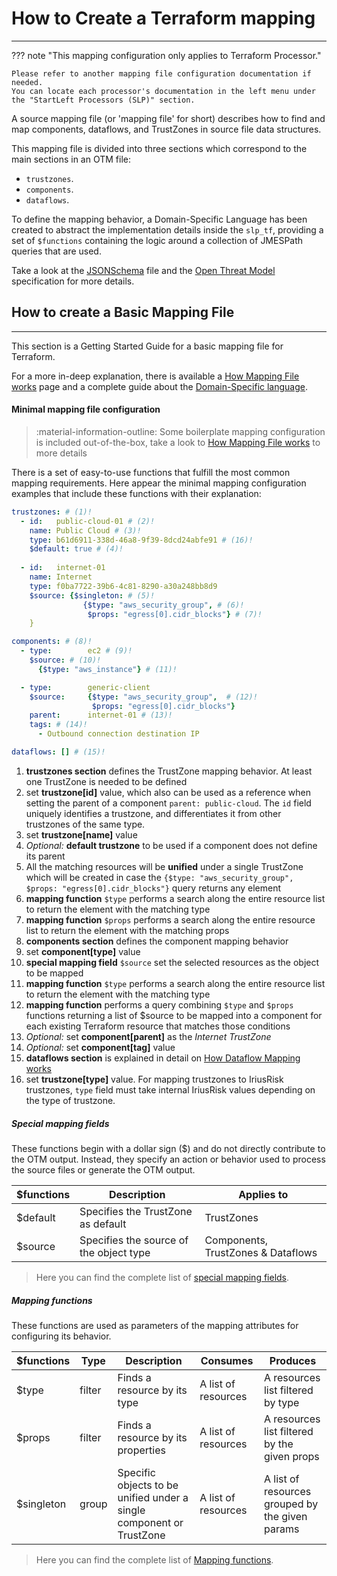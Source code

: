 # How to Create a Terraform mapping

---

??? note "This mapping configuration only applies to Terraform Processor."
    
    Please refer to another mapping file configuration documentation if needed. 
    You can locate each processor's documentation in the left menu under the "StartLeft Processors (SLP)" section.

A source mapping file (or 'mapping file' for short) describes how to find and map components, dataflows, and TrustZones in
source file data structures.

This mapping file is divided into three sections which correspond to the main sections in an OTM file:

* `trustzones`.
* `components`.
* `dataflows`.

To define the mapping behavior, a Domain-Specific Language has been created to abstract the implementation details 
inside the `slp_tf`, providing a set of `$functions` containing the logic around a collection of JMESPath queries that 
are used.

Take a look at the
<a href="https://github.com/iriusrisk/startleft/blob/main/slp_tf/resources/schemas/iac_tf_mapping_schema.json" target="_blank">JSONSchema</a>
file and the
<a href="https://github.com/iriusrisk/OpenThreatModel" target="_blank">Open Threat Model</a> specification
for more details.

## How to create a Basic Mapping File

---
This section is a Getting Started Guide for a basic mapping file for Terraform.

For a more in-deep explanation, there is available a [How Mapping File works](Terraform-how-mapping-file-works.md) page
and a complete guide about the [Domain-Specific language](Terraform-domain-specific-language.md).

#### Minimal mapping file configuration
> :material-information-outline: Some boilerplate mapping configuration is included out-of-the-box,
> take a look to [How Mapping File works](Terraform-how-mapping-file-works.md) to more details

There is a set of easy-to-use functions that fulfill the most common mapping requirements. Here appear the minimal 
mapping configuration examples that include these functions with their explanation:


```yaml
trustzones: # (1)!
  - id:   public-cloud-01 # (2)!
    name: Public Cloud # (3)!
    type: b61d6911-338d-46a8-9f39-8dcd24abfe91 # (16)!
    $default: true # (4)!
    
  - id:   internet-01
    name: Internet
    type: f0ba7722-39b6-4c81-8290-a30a248bb8d9
    $source: {$singleton: # (5)!
                {$type: "aws_security_group", # (6)!
                 $props: "egress[0].cidr_blocks"} # (7)!
    }

components: # (8)!
  - type:        ec2 # (9)!
    $source: # (10)! 
      {$type: "aws_instance"} # (11)! 

  - type:        generic-client
    $source:     {$type: "aws_security_group",  # (12)!
                  $props: "egress[0].cidr_blocks"} 
    parent:      internet-01 # (13)!
    tags: # (14)!
      - Outbound connection destination IP

dataflows: [] # (15)!
```

1. **trustzones section** defines the TrustZone mapping behavior. At least one TrustZone is needed to be defined
2. set **trustzone[id]** value, which also can be used as a reference when setting the parent of a component `parent: public-cloud`. The `id` field uniquely identifies a trustzone, and differentiates it from other trustzones of the same type.
3. set **trustzone[name]** value
4. *Optional:* **default trustzone** to be used if a component does not define its parent
5. All the matching resources will be **unified** under a single TrustZone which will be created in case the `{$type: "aws_security_group", $props: "egress[0].cidr_blocks"}` query returns any element
6. **mapping function** `$type` performs a search along the entire resource list to return the element with the matching type
7. **mapping function** `$props` performs a search along the entire resource list to return the element with the matching props
8. **components section** defines the component mapping behavior
9. set **component[type]** value
10. **special mapping field** `$source` set the selected resources as the object to be mapped
11. **mapping function** `$type` performs a search along the entire resource list to return the element with the matching type
12. **mapping function** performs a query combining `$type` and `$props` functions returning a list of $source to be mapped into a component for each existing Terraform resource that matches those conditions
13. *Optional:* set **component[parent]** as the *Internet TrustZone*
14. *Optional:* set **component[tag]** value
15. **dataflows section** is explained in detail on [How Dataflow Mapping works](Terraform-how-dataflow-mapping-works.md)
16. set **trustzone[type]** value. For mapping trustzones to IriusRisk trustzones, `type` field must take internal IriusRisk values depending on the type of trustzone.

##### Special mapping fields
These functions begin with a dollar sign ($) and do not directly contribute to the OTM output. 
Instead, they specify an action or behavior used to process the source files or generate the OTM output.

| $functions | Description                             | Applies to                         |
|------------|-----------------------------------------|------------------------------------|
| $default   | Specifies the TrustZone as default      | TrustZones                         |
| $source    | Specifies the source of the object type | Components, TrustZones & Dataflows |

> Here you can find the complete list of [special mapping fields](Terraform-domain-specific-language.md). 

##### Mapping functions
These functions are used as parameters of the mapping attributes for configuring its behavior. 

| $functions | Type   | Description                                                          | Consumes            | Produces                                        |
|------------|--------|----------------------------------------------------------------------|---------------------|-------------------------------------------------|
| $type      | filter | Finds a resource by its type                                         | A list of resources | A resources list filtered by type               |
| $props     | filter | Finds a resource by its properties                                   | A list of resources | A resources list filtered by the given props    |
| $singleton | group  | Specific objects to be unified under a single component or TrustZone | A list of resources | A list of resources grouped by the given params |

> Here you can find the complete list of [Mapping functions](Terraform-domain-specific-language.md).


